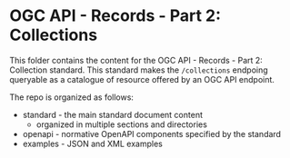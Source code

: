 
# OGC API - Records - Part 2: Collections

This folder contains the content for the OGC API - Records - Part 2: Collection standard.  This standard makes the `/collections` endpoing queryable as a catalogue of resource offered by an OGC API endpoint.

The repo is organized as follows:

* standard - the main standard document content
  - organized in multiple sections and directories
* openapi - normative OpenAPI components specified by the standard
* examples - JSON and XML examples
